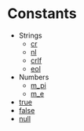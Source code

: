 # Constants

- Strings
    - [cr](cr)
    - [nl](nl)
    - [crlf](crlf)
    - [eol](eol)
- Numbers
    - [m_pi](m_pi)
    - [m_e](m_e)
- [true](true)
- [false](false)
- [null](null)
